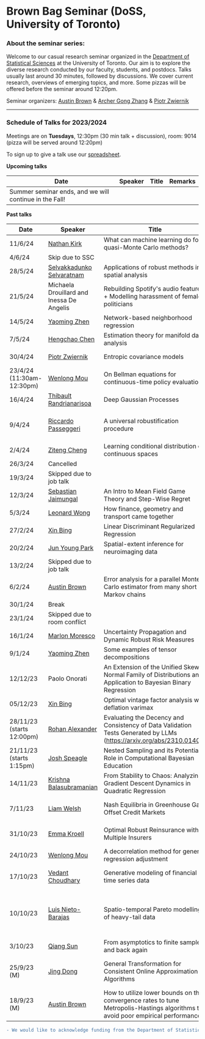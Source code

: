 # Brown Bag Seminar (DoSS, University of Toronto)


### About the seminar series:

Welcome to our casual research seminar organized in the [Department of Statistical Sciences](https://www.statistics.utoronto.ca) at the University of Toronto. Our aim is to explore the diverse research conducted by our faculty, students, and postdocs. Talks usually last around 30 minutes, followed by discussions. We cover current research, overviews of emerging topics, and more. Some pizzas will be offered before the seminar around 12:20pm. 

Seminar organizers: [Austin Brown](https://austindavidbrown.github.io) & [Archer Gong Zhang](https://gozhang.github.io) & [Piotr Zwiernik](https://pzwiernik.github.io/) 

***


### Schedule of Talks for 2023/2024

Meetings are on **Tuesdays**, 12:30pm (30 min talk + discussion), room: 9014
(pizza will be served around 12:20pm)

To sign up to give a talk use our [spreadsheet](https://docs.google.com/spreadsheets/d/1jehHvf0QCG2Udc-gZsMIl6pLYsxyoAYFPcnJWDQhCUY/edit#gid=0).

**Upcoming talks**

| Date | Speaker | Title | Remarks |
|-|-|-|-|
| Summer seminar ends, and we will continue in the Fall! |


**Past talks**

| Date | Speaker | Title | Remarks |
|-|-|-|-|
| 11/6/24| [Nathan Kirk](https://sites.google.com/view/nathankirk/home) | What can machine learning do for quasi-Monte Carlo methods? | External speaker |
| 4/6/24|  Skip due to SSC | |
| 28/5/24| [Selvakkadunko Selvaratnam](https://www.statistics.utoronto.ca/people/directories/all-faculty/selvakkadunko-selvaratnam)| Applications of robust methods in spatial analysis | Internal speaker |
| 21/5/24| Michaela Drouillard and Inessa De Angelis| Rebuilding Spotify's audio features + Modelling harassment of female politicians | Internal speakers |
| 14/5/24| [Yaoming Zhen](https://sites.google.com/view/yaomingzhen) | Network-based neighborhood regression | Internal speaker |
| 7/5/24| [Hengchao Chen](https://sites.google.com/view/hengchao-chen)| Estimation theory for manifold data analysis | Internal speaker |
| 30/4/24| [Piotr Zwiernik](https://pzwiernik.github.io) | Entropic covariance models | Internal speaker |
| 23/4/24 (11:30am-12:30pm)| [Wenlong Mou](https://mouwenlong.github.io) | On Bellman equations for continuous-time policy evaluation | Internal speaker |
| 16/4/24| [Thibault Randrianarisoa](https://thibaultrandrianarisoa.netlify.app) | Deep Gaussian Processes | External speaker  |
| 9/4/24| [Riccardo Passeggeri](https://sites.google.com/site/riccardopasseggeri) | A universal robustification procedure | External speaker invited by [Nancy Reid](https://www.utstat.utoronto.ca/reid/index.html) |
| 2/4/24| [Ziteng Cheng](https://www.statistics.utoronto.ca/people/directories/postdoctoral-fellows/ziteng-cheng) | Learning conditional distribution on continuous spaces | Internal speaker |
| 26/3/24| Cancelled | |
| 19/3/24|  Skipped due to job talk | |
| 12/3/24| [Sebastian Jaimungal](https://sebastian.statistics.utoronto.ca/) | An Intro to Mean Field Game Theory and Step-Wise Regret | Internal speaker |
| 5/3/24| [Leonard Wong](https://tkl-wong.github.io/) | How finance, geometry and transport came together | Internal speaker |
| 27/2/24| [Xin Bing](https://sites.coecis.cornell.edu/xinbing/) | Linear Discriminant Regularized Regression | Internal speaker |
| 20/2/24|  [Jun Young Park](https://junjypark.github.io/) | Spatial-extent inference for neuroimaging data | Internal speaker |
| 13/2/24|  Skipped due to job talk | |
| 6/2/24| [Austin Brown](https://austindavidbrown.github.io) | Error analysis for a parallel Monte Carlo estimator from many short Markov chains | Internal speaker |
| 30/1/24|  Break | |
| 23/1/24|  Skipped due to room conflict | |
| 16/1/24| [Marlon Moresco](https://www.statistics.utoronto.ca/people/directories/postdoctoral-fellows/marlon-moresco) | Uncertainty Propagation and Dynamic Robust Risk Measures | Internal speaker |
| 9/1/24| [Yaoming Zhen](https://sites.google.com/view/yaomingzhen) | Some examples of tensor decompositions | Internal speaker |
| 12/12/23| Paolo Onorati | An Extension of the Unified Skew-Normal Family of Distributions and Application to Bayesian Binary Regression | Visiting PDF from Rome |
| 05/12/23| [Xin Bing](https://sites.coecis.cornell.edu/xinbing/) | Optimal vintage factor analysis with deflation varimax | Internal speaker |
| 28/11/23 (starts 12:00pm)| [Rohan Alexander](https://rohanalexander.com/) | Evaluating the Decency and Consistency of Data Validation Tests Generated by LLMs (https://arxiv.org/abs/2310.01402) | Internal speaker, Information and DoSS |
| 21/11/23 (starts 1:15pm)| [Josh Speagle](https://joshspeagle.com/) | Nested Sampling and its Potential Role in Computational Bayesian Education| Internal speaker |
| 14/11/23| [Krishna Balasubramanian](https://sites.google.com/view/kriznakumar/home) | From Stability to Chaos: Analyzing Gradient Descent Dynamics in Quadratic Regression | A guest from UC Davis |
| 7/11/23| [Liam Welsh](https://www.statistics.utoronto.ca/people/directories/graduate-students/liam-welsh) | Nash Equilibria in Greenhouse Gas Offset Credit Markets | PhD student at DoSS |
| 31/10/23| [Emma Kroell](https://www.emmakroell.ca/) | Optimal Robust Reinsurance with Multiple Insurers | PhD student at DoSS |
| 24/10/23| [Wenlong Mou](https://mouwenlong.github.io/) | A decorrelation method for general regression adjustment | Internal speaker |
| 17/10/23| [Vedant Choudhary](https://www.statistics.utoronto.ca/people/directories/graduate-students/vedant-choudhary) | Generative modeling of financial time series data | PhD student at DoSS |
| 10/10/23| [Luis Nieto-Barajas](https://gente.itam.mx/lnieto/index.html) | Spatio-temporal Pareto modelling of heavy-tail data | Luis is a visiting professor from ITAM-Mexico |
| 3/10/23| [Qiang Sun](https://sites.google.com/view/qsun) | From asymptotics to finite samples, and back again | Internal speaker |
| 25/9/23 (M) | [Jing Dong](https://jingdong00.github.io/) | General Transformation for Consistent Online Approximation Algorithms | External speaker invited by [Qiang Sun](https://sites.google.com/view/qsun) |
| 18/9/23 (M) | [Austin Brown](https://austindavidbrown.github.io) | How to utilize lower bounds on the convergence rates to tune Metropolis-Hastings algorithms to avoid poor empirical performance. | Internal speaker |









```diff
- We would like to acknowledge funding from the Department of Statistical Sciences. 
```
